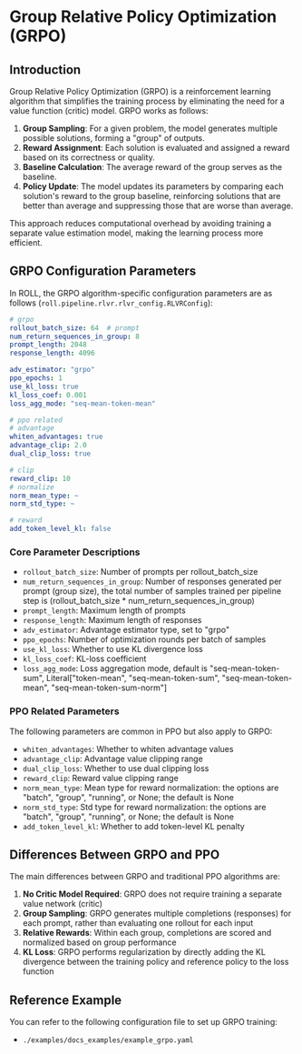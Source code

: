 # Group Relative Policy Optimization (GRPO)

## Introduction

Group Relative Policy Optimization (GRPO) is a reinforcement learning algorithm that simplifies the training process by eliminating the need for a value function (critic) model. GRPO works as follows:

1. **Group Sampling**: For a given problem, the model generates multiple possible solutions, forming a "group" of outputs.
2. **Reward Assignment**: Each solution is evaluated and assigned a reward based on its correctness or quality.
3. **Baseline Calculation**: The average reward of the group serves as the baseline.
4. **Policy Update**: The model updates its parameters by comparing each solution's reward to the group baseline, reinforcing solutions that are better than average and suppressing those that are worse than average.

This approach reduces computational overhead by avoiding training a separate value estimation model, making the learning process more efficient.

## GRPO Configuration Parameters

In ROLL, the GRPO algorithm-specific configuration parameters are as follows (`roll.pipeline.rlvr.rlvr_config.RLVRConfig`):

```yaml
# grpo
rollout_batch_size: 64  # prompt
num_return_sequences_in_group: 8
prompt_length: 2048
response_length: 4096

adv_estimator: "grpo"
ppo_epochs: 1
use_kl_loss: true
kl_loss_coef: 0.001
loss_agg_mode: "seq-mean-token-mean"

# ppo related
# advantage
whiten_advantages: true
advantage_clip: 2.0
dual_clip_loss: true

# clip
reward_clip: 10
# normalize
norm_mean_type: ~
norm_std_type: ~

# reward
add_token_level_kl: false
```

### Core Parameter Descriptions

- `rollout_batch_size`: Number of prompts per rollout_batch_size
- `num_return_sequences_in_group`: Number of responses generated per prompt (group size), the total number of samples trained per pipeline step is (rollout_batch_size * num_return_sequences_in_group)
- `prompt_length`: Maximum length of prompts
- `response_length`: Maximum length of responses
- `adv_estimator`: Advantage estimator type, set to "grpo"
- `ppo_epochs`: Number of optimization rounds per batch of samples
- `use_kl_loss`: Whether to use KL divergence loss
- `kl_loss_coef`: KL-loss coefficient
- `loss_agg_mode`: Loss aggregation mode, default is "seq-mean-token-sum", Literal["token-mean", "seq-mean-token-sum", "seq-mean-token-mean", "seq-mean-token-sum-norm"]

### PPO Related Parameters

The following parameters are common in PPO but also apply to GRPO:
- `whiten_advantages`: Whether to whiten advantage values
- `advantage_clip`: Advantage value clipping range
- `dual_clip_loss`: Whether to use dual clipping loss
- `reward_clip`: Reward value clipping range
- `norm_mean_type`: Mean type for reward normalization: the options are "batch", "group", "running", or None; the default is None
- `norm_std_type`: Std type for reward normalization: the options are "batch", "group", "running", or None; the default is None
- `add_token_level_kl`: Whether to add token-level KL penalty

## Differences Between GRPO and PPO

The main differences between GRPO and traditional PPO algorithms are:

1. **No Critic Model Required**: GRPO does not require training a separate value network (critic)
2. **Group Sampling**: GRPO generates multiple completions (responses) for each prompt, rather than evaluating one rollout for each input
3. **Relative Rewards**: Within each group, completions are scored and normalized based on group performance
4. **KL Loss**: GRPO performs regularization by directly adding the KL divergence between the training policy and reference policy to the loss function

## Reference Example

You can refer to the following configuration file to set up GRPO training:
- `./examples/docs_examples/example_grpo.yaml`